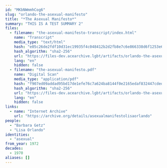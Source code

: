 ```yaml
---
id: "MKbNWmmhCog6"
slug: "orlando-the-asexual-manifesto"
title: "*The Asexual Manifesto*"
summary: "THIS IS A TEST SUMMARY 2"
files:
  - filename: "the-asexual-manifesto-transcript/index.html"
    name: "Transcript"
    media_type: "text/html"
    hash: "e05c26de2fdf10d31ec19935f4c048412b2d2fb8e7c6e866338d6f1253e64419"
    hash_algorithm: "sha2-256"
    url: "https://files-dev.acearchive.lgbt/artifacts/orlando-the-asexual-manifesto/the-asexual-manifesto-transcript/index.html"
    lang: "en"
    hidden: false
  - filename: "the-asexual-manifesto.pdf"
    name: "Digital Scan"
    media_type: "application/pdf"
    hash: "f907ed09addad95bd17de1efe76c7a624ba8144f0e2165edaf832447cded5f54"
    hash_algorithm: "sha2-256"
    url: "https://files-dev.acearchive.lgbt/artifacts/orlando-the-asexual-manifesto/the-asexual-manifesto.pdf"
    lang: "en"
    hidden: false
links:
  - name: "Internet Archive"
    url: "https://archive.org/details/asexualmanifestolisaorlando"
people:
  - "Barbara Getz"
  - "Lisa Orlando"
identities:
  - "asexual"
from_year: 1972
decades:
  - 1970
aliases: []
---
```

